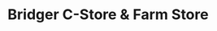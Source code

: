 ---
title: "Bridger C-Store & Farm Store"
url: /bridger/bridger-c-store-und-farm-store/
shop: Lebensmittel
---